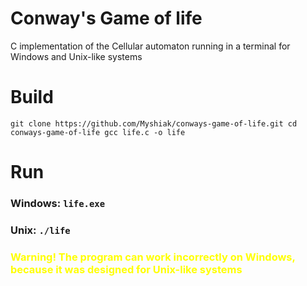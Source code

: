 # Conway's Game of life
C implementation of the Cellular automaton running in a terminal for Windows and Unix-like systems
# Build
`git clone https://github.com/Myshiak/conways-game-of-life.git
cd conways-game-of-life
gcc life.c -o life`
# Run
### Windows: `life.exe`
### Unix: `./life`
<h3 style="color: yellow">Warning! The program can work incorrectly on Windows, because it was designed for Unix-like systems</h3>
